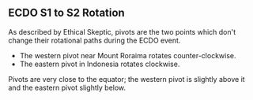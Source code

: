 ## ECDO S1 to S2 Rotation

As described by Ethical Skeptic, pivots are the two points which don't change their rotational paths during the ECDO event.
- The western pivot near Mount Roraima rotates counter-clockwise.
- The eastern pivot in Indonesia rotates clockwise.

Pivots are very close to the equator; the western pivot is slightly above it and the eastern pivot slightly below.